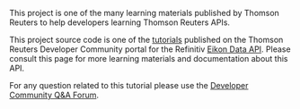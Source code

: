 This project is one of the many learning materials published by Thomson Reuters to help developers learning Thomson Reuters APIs.

This project source code is one of the [tutorials](https://developers.refinitiv.com/en/api-catalog/eikon/eikon-data-api/tutorials#news-api-new-issues-in-the-news) published on the Thomson Reuters Developer Community portal for the Refinitiv [Eikon Data API](http://developers.refinitiv.com/en/api-catalog/eikon/eikon-data-api). Please consult this page for more learning materials and documentation about this API.

For any question related to this tutorial please use the [Developer Community Q&A Forum](https://community.developers.refinitiv.com/spaces/92/view.html).
